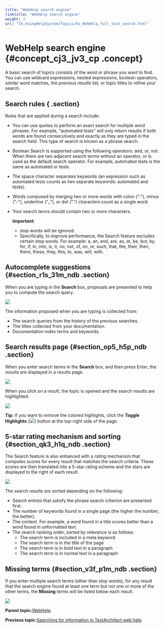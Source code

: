 ```yaml
--- 
title: "WebHelp search engine"
linktitle: "WebHelp search engine"
weight: 3
url: "TA_UsingHelpSystem/Topics/hs_WebHelp_full_text_search.html"
---
```

# WebHelp search engine {#concept_cj3_jv3_cp .concept}

A basic search of topics consists of the word or phrase you want to find. You can use wildcard expressions, nested expressions, boolean operators, similar word matches, the previous results list, or topic titles to refine your search.

## Search rules { .section}

Rules that are applied during a search include:

-   You can use quotes to perform an exact search for multiple word phrases. For example, "automated tests" will only return results if both words are found consecutively and exactly as they are typed in the search field. This type of search is known as a phrase search.
-   Boolean Search is supported using the following operators: and, or, not. When there are two adjacent search terms without an operator, or is used as the default search operator. For example, automated tests is the same as automated or tests.
-   The space character separates keywords \(an expression such as automated tests counts as two separate keywords: automated and tests\).
-   Words composed by merging two or more words with colon \(":"\), minus \("-"\), underline \("\_"\), or dot \("."\) characters count as a single word.
-   Your search terms should contain two or more characters.

    **Important:**

    -   stop words will be ignored.
    -   Specifically, to improve performance, the Search feature excludes certain stop words. For example: a, an, and, are, as, at, be, but, by, for, if, in, into, is, it, no, not, of, on, or, such, that, the, their, then, there, these, they, this, to, was, will, with.

## Autocomplete suggestions {#section_r1s_31m_ndb .section}

When you are typing in the **Search** box, proposals are presented to help you to compute the search query.

![](../Images/search_autocomplete.png)

The information proposed when you are typing is collected from:

-   The search queries from the history of the previous searches.
-   The titles collected from your documentation.
-   Documentation index terms and keywords.

## Search results page {#section_op5_h5p_ndb .section}

When you enter search terms in the **Search** box, and then press Enter, the results are displayed in a results page.

![](../Images/search_page.png)

When you click on a result, the topic is opened and the search results are highlighted.

![](../Images/search_page_selected.png)

**Tip:** If you want to remove the colored highlights, click the **Toggle Highlights** \(![](../Images/toggle_btn.png)\) button at the top-right side of the page.

## 5-star rating mechanism and sorting {#section_qk3_h1q_ndb .section}

The Search feature is also enhanced with a rating mechanism that computes scores for every result that matches the search criteria. These scores are then translated into a 5-star rating scheme and the stars are displayed to the right of each result.

![](../Images/stars_sorting.png)

The search results are sorted depending on the following:

-   Search entries that satisfy the phrase search criterion are presented first.
-   The number of keywords found in a single page \(the higher the number, the better\).
-   The context. For example, a word found in a title scores better than a word found in unformatted text.
-   The search ranking order, sorted by relevance is as follows:
    -   The search term is included in a meta keyword
    -   The search term is in the title of the page
    -   The search term is in bold text in a paragraph
    -   The search term is in normal text in a paragraph

## Missing terms {#section_v3f_p1m_ndb .section}

If you enter multiple search terms \(other than stop words\), for any result that the search engine found at least one term but not one or more of the other terms, the **Missing** terms will be listed below each result.

![](../Images/missing_terms.png)

**Parent topic:**[WebHelp](../../TA_UsingHelpSystem/Topics/hs_WebHelp.html)

**Previous topic:**[Searching for information in TestArchitect web help](../../TA_UsingHelpSystem/Topics/hs_WebHelp_search.html)

